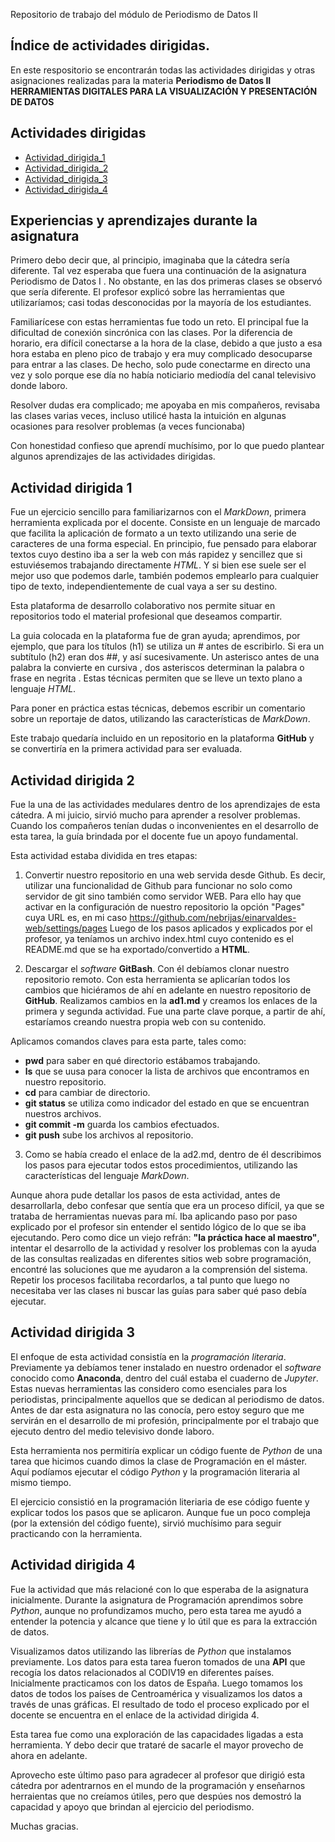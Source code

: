  Repositorio de trabajo del módulo de Periodismo de Datos II

## Índice de actividades dirigidas. 

En este respositorio se encontrarán todas las actividades dirigidas y otras asignaciones realizadas para la materia **Periodismo de Datos II HERRAMIENTAS DIGITALES PARA LA VISUALIZACIÓN Y PRESENTACIÓN DE DATOS**


## Actividades  dirigidas

- [Actividad_dirigida_1](ad1.md)
- [Actividad_dirigida_2](ad2.md)
- [Actividad_dirigida_3](ad3.md)
- [Actividad_dirigida_4](ad4.md)

## Experiencias y aprendizajes durante la asignatura

Primero debo decir que, al principio, imaginaba que la cátedra sería diferente. Tal vez esperaba que fuera una continuación de la asignatura Periodismo de Datos I . No obstante, en las dos primeras clases se observó que sería diferente. El profesor explicó sobre las herramientas que utilizaríamos; casi todas desconocidas por la mayoría de los estudiantes.

Familiarícese con estas herramientas fue todo un reto. El principal fue la dificultad de conexión sincrónica con las clases. Por la diferencia de horario, era difícil conectarse a la hora de la clase, debido a que justo a esa hora estaba en pleno pico de trabajo y era muy complicado desocuparse para entrar a las clases. De hecho, solo pude conectarme en directo una vez y solo porque ese día no había noticiario mediodía del canal televisivo donde laboro.

Resolver dudas era complicado; me apoyaba en mis compañeros, revisaba las clases varias veces, incluso utilicé hasta la intuición en algunas ocasiones para resolver problemas (a veces funcionaba)

Con honestidad confieso que aprendí muchísimo, por lo que puedo plantear algunos aprendizajes de las actividades dirigidas.

## Actividad dirigida 1

Fue un ejercicio sencillo para familiarizarnos con el *MarkDown*, primera herramienta explicada por el docente. Consiste en un lenguaje de marcado que facilita la aplicación de formato a un texto utilizando una serie de caracteres de una forma especial. En principio, fue pensado para elaborar textos cuyo destino iba a ser la web con más rapidez y sencillez que si estuviésemos trabajando directamente *HTML*. Y si bien ese suele ser el mejor uso que podemos darle, también podemos emplearlo para cualquier tipo de texto, independientemente de cual vaya a ser su destino.

Esta plataforma de desarrollo colaborativo nos permite situar en repositorios todo el material profesional que deseamos compartir. 

La guia colocada en la plataforma fue de gran ayuda; aprendimos, por ejemplo, que para los títulos (h1) se utiliza un # antes de escribirlo. Si era un subtítulo (h2) eran dos ##, y así sucesivamente. Un asterisco antes de una palabra la convierte en cursiva , dos asteriscos determinan la palabra o frase en negrita . Estas técnicas permiten que se lleve un texto plano a lenguaje *HTML*.

Para poner en práctica estas técnicas, debemos escribir un comentario sobre un reportaje de datos, utilizando las características de *MarkDown*.

Este trabajo quedaría incluido en un repositorio en la plataforma **GitHub** y se convertiría en la primera actividad para ser evaluada.

## Actividad dirigida 2

Fue la una de las actividades medulares dentro de los aprendizajes de esta cátedra. A mi juicio, sirvió mucho para aprender a resolver problemas. Cuando los compañeros tenían dudas o inconvenientes en el desarrollo de esta tarea, la guía brindada por el docente fue un apoyo fundamental.

Esta actividad estaba dividida en tres etapas:

1. Convertir nuestro repositorio en una web servida desde Github. Es decir, utilizar una funcionalidad de Github para funcionar no solo como servidor de git sino también como servidor WEB. Para ello hay que activar en la configuración de nuestro repositorio la opción "Pages" cuya URL es, en mi caso https://github.com/nebrijas/einarvaldes-web/settings/pages 
Luego de los pasos aplicados y explicados por el profesor, ya teníamos un archivo index.html cuyo contenido es el README.md que se ha exportado/convertido a **HTML**.

2. Descargar el *software* **GitBash**. Con él debíamos clonar nuestro repositorio remoto. Con esta herramienta se aplicarían todos los cambios que hiciéramos de ahí en adelante en nuestro repositorio de **GitHub**.
Realizamos cambios en la **ad1.md** y creamos los enlaces de la primera y segunda actividad. 
Fue una parte clave porque, a partir de ahí, estaríamos creando nuestra propia web con su contenido.

Aplicamos comandos claves para esta parte, tales como:
- **pwd** para saber en qué directorio estábamos trabajando.
- **ls** que se uusa para conocer la lista de archivos que encontramos en nuestro repositorio.
- **cd** para cambiar de directorio.
- **git status** se utiliza como indicador del estado en que se encuentran nuestros archivos.
- **git commit -m** guarda los cambios efectuados.
- **git push** sube los archivos al repositorio.

3. Como se había creado el enlace de la ad2.md, dentro de él describimos los pasos para ejecutar todos estos procedimientos, utilizando las características del lenguaje *MarkDown*. 

Aunque ahora pude detallar los pasos de esta actividad, antes de desarrollarla, debo confesar que sentía que era un proceso difícil, ya que se trataba de herramientas nuevas para mí. Iba aplicando paso por paso explicado por el profesor sin entender el sentido lógico de lo que se iba ejecutando. Pero como dice un viejo refrán: **"la práctica hace al maestro"**, intentar el desarrollo de la actividad y resolver los problemas con la ayuda de las consultas realizadas en diferentes sitios web sobre programación, encontré las soluciones que me ayudaron a la comprensión del sistema. 
Repetir los procesos facilitaba recordarlos, a tal punto que luego no necesitaba ver las clases ni buscar las guías para saber qué paso debía ejecutar.

## Actividad dirigida 3

El enfoque de esta actividad consistía en la *programación literaria*. Previamente ya debíamos tener instalado en nuestro ordenador el *software* conocido como **Anaconda**, dentro del cuál estaba el cuaderno de *Jupyter*. Estas nuevas herramientas las considero como esenciales para los periodistas, principalmente aquellos que se dedican al periodismo de datos. Antes de dar esta asignatura no las conocía, pero estoy seguro que me servirán en el desarrollo de mi profesión, principalmente por el trabajo que ejecuto dentro del medio televisivo donde laboro.

Esta herramienta nos permitiría explicar un código fuente de *Python* de una tarea que hicimos cuando dimos la clase de Programación en el máster. Aquí podíamos ejecutar el código *Python* y la programación literaria al mismo tiempo.

El ejercicio consistió en la programación literiaria de ese código fuente y explicar todos los pasos que se aplicaron. Aunque fue un poco compleja (por la extensión del código fuente), sirvió muchísimo para seguir practicando con la herramienta.

## Actividad dirigida 4

Fue la actividad que más relacioné con lo que esperaba de la asignatura inicialmente. Durante la asignatura de Programación aprendimos sobre *Python*, aunque no profundizamos mucho, pero esta tarea me ayudó a entender la potencia y alcance que tiene y lo útil que es para la extracción de datos. 

Visualizamos datos utilizando las librerías de *Python* que instalamos previamente. Los datos para esta tarea fueron tomados de una **API** que recogía los datos relacionados al CODIV19 en diferentes países. 
Inicialmente practicamos con los datos de España. Luego tomamos los datos de todos los países de Centroamérica y visualizamos los datos a través de unas gráficas. El resultado de todo el proceso explicado por el docente se encuentra en el enlace de la actividad dirigida 4.

Esta tarea fue como una exploración de las capacidades ligadas a esta herramienta. Y debo decir que trataré de sacarle el mayor provecho de ahora en adelante.

Aprovecho este último paso para agradecer al profesor que dirigió esta cátedra por adentrarnos en el mundo de la programación y enseñarnos herraientas que no creíamos útiles, pero que despúes nos demostró la capacidad y apoyo que brindan al ejercicio del periodismo.

Muchas gracias.
